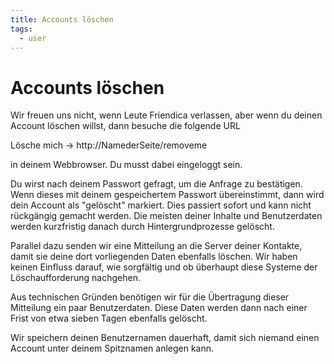 ```yaml
---
title: Accounts löschen
tags:
  - user
---
```

# Accounts löschen

Wir freuen uns nicht, wenn Leute Friendica verlassen, aber wenn du deinen Account löschen willst, dann besuche die folgende URL

Lösche mich -> http://NamederSeite/removeme

in deinem Webbrowser. Du musst dabei eingeloggt sein. 

Du wirst nach deinem Passwort gefragt, um die Anfrage zu bestätigen. 
Wenn dieses mit deinem gespeichertem Passwort übereinstimmt, dann wird dein Account als "gelöscht" markiert.
Dies passiert sofort und kann nicht rückgängig gemacht werden.
Die meisten deiner Inhalte und Benutzerdaten werden kurzfristig danach durch Hintergrundprozesse gelöscht.

Parallel dazu senden wir eine Mitteilung an die Server deiner Kontakte, damit sie deine dort vorliegenden Daten ebenfalls löschen.
Wir haben keinen Einfluss darauf, wie sorgfältig und ob überhaupt diese Systeme der Löschaufforderung nachgehen.

Aus technischen Gründen benötigen wir für die Übertragung dieser Mitteilung ein paar Benutzerdaten.
Diese Daten werden dann nach einer Frist von etwa sieben Tagen ebenfalls gelöscht.

Wir speichern deinen Benutzernamen dauerhaft, damit sich niemand einen Account unter deinem Spitznamen anlegen kann.
